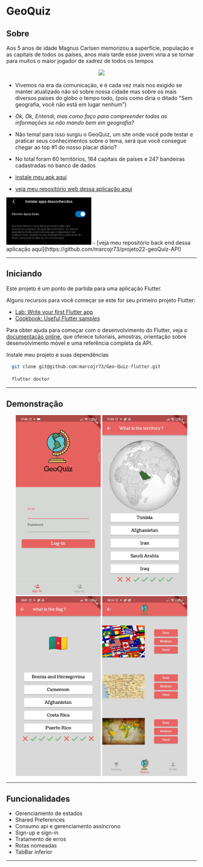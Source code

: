# GeoQuiz

## Sobre
Aos 5 anos de idade Magnus Carlsen memorizou a superfície, população e as capitais de todos os países, anos mais tarde esse jovem viria a se tornar para muitos o maior jogador de xadrez de todos os tempos

<p align="center">
   <img width=350 src="https://projeto22-geo-quiz.vercel.app/static/media/logo.83d2cab8.png"/>
</p>


- Vivemos na era da comunicação, e é cada vez mais nos exigido se manter atualizado não só sobre nossa cidade mas sobre os mais diversos países do globo o tempo todo, (pois como diria o ditado "Sem geografia, você não está em lugar nenhum")
- *Ok, Ok, Entendi, mas como faço para compreender todas as informações se não mando bem em geografia?*
- Não tema! para isso surgiu o GeoQuiz, um site onde você pode testar e praticar seus conhecimentos sobre o tema, será que você consegue chegar ao top #1 do nosso placar diário?
- No total foram 60 territórios, 164 capitais de países e 247 bandeiras cadastradas no banco de dados

- [instale meu apk aqui](https://drive.google.com/file/d/1dwillQH9LY5sHw77KzUc9we5yST8db5H/view?usp=share_link)
- [veja meu repositório web dessa aplicação aqui](https://github.com/marcojr73/projeto22-geoQuiz-API)
<img width=225 src="assets/images/habilitarfontesdesconhecidas.jpg"/>
- [veja meu repositório back end dessa aplicação aqui](https://github.com/marcojr73/projeto22-geoQuiz-API)

***

## Iniciando

Este projeto é um ponto de partida para uma aplicação Flutter.

Alguns recursos para você começar se este for seu primeiro projeto Flutter:

- [Lab: Write your first Flutter app](https://docs.flutter.dev/get-started/codelab)
- [Cookbook: Useful Flutter samples](https://docs.flutter.dev/cookbook)

Para obter ajuda para começar com o desenvolvimento do Flutter, veja o
[documentação online](https://docs.flutter.dev/), que oferece tutoriais,
amostras, orientação sobre desenvolvimento móvel e uma referência completa da API.

Instale meu projeto e suas dependências

```bash
  git clone git@github.com:marcojr73/Geo-Quiz-flutter.git

  flutter doctor
```

***

## Demonstração

<p align="center">
   <img width=225 src="./assets/images/demo.gif"/>
   <img width=225 src="./assets/images/demo1.jpg"/>
   <img width=225 src="./assets/images/demo2.jpg"/>
   <img width=225 src="./assets/images/demo3.jpg"/>
</p>


***

## Funcionalidades

- Gerenciamento de estados
- Shared Preferences
- Consumo api e gerenciamento assíncrono
- Sign-up e sign-in
- Tratamento de erros
- Rotas nomeadas
- TabBar inferior

***